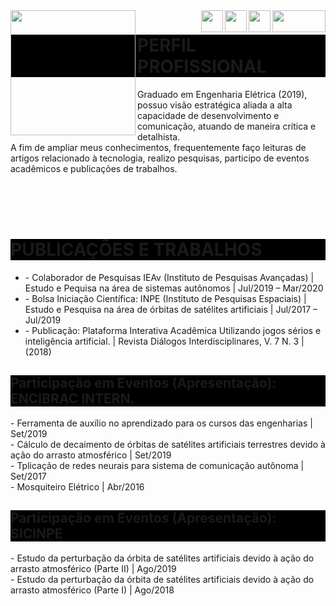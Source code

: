 
<html>
  <head>
  </head>

  <body>
    <img align="left" width="200" height="200" src="https://avatars2.githubusercontent.com/u/59963253?s=460&amp;u=7323bedc1340e20783e611ce1f8061503281255f&amp;v=4">
    <div id="contato" style="background-color:grey;">
      <a href="mailto:rodolfoshimotsu@gmail.com?subject=contato_curriculo">
        <img align="right" width="85" height="35" src="https://ssl.gstatic.com/ui/v1/icons/mail/rfr/logo_gmail_lockup_default_1x.png"><a/>
      <a href="https://www.facebook.com/slyu89/">
        <img align="right" width="35" height="35" src="https://facebookbrand.com/wp-content/uploads/2019/04/f_logo_RGB-Hex-Blue_512.png?w=512&amp;h=512"><a/>
      <a href="https://www.linkedin.com/in/rodolfo-lyu-shimotsu-127860179/">
        <img align="right" width="35" height="35" src="https://content.linkedin.com/content/dam/me/business/en-us/amp/brand-site/v2/bg/LI-Bug.svg.original.svg"><a/>
      <a href="https://github.com/shimotsulyu">
        <img align="right" width="35" height="35" src="https://github.githubassets.com/images/modules/logos_page/GitHub-Mark.png"><a/>
    </div>
    <h1 style="background-color:black;">PERFIL PROFISSIONAL</h1>
    <p>Graduado em Engenharia Elétrica (2019), possuo visão estratégica aliada a alta capacidade de desenvolvimento e comunicação, atuando de maneira crítica e detalhista.<br>A fim de ampliar meus conhecimentos, frequentemente faço leituras de artigos relacionado à tecnologia, realizo pesquisas, participo de eventos acadêmicos e publicações de trabalhos.</p>
    <br clear="both"/>
    <br>
    <br>
    <h1 style="background-color:black;">PUBLICAÇÕES E TRABALHOS</h1>
    <ul>
      <li>- Colaborador de Pesquisas IEAv (Instituto de Pesquisas Avançadas) | Estudo e Pequisa na área de sistemas autônomos | Jul/2019 – Mar/2020</li>
      <li>- Bolsa Iniciação Científica: INPE (Instituto de Pesquisas Espaciais) | Estudo e Pesquisa na área de órbitas de satélites artificiais | Jul/2017 – Jul/2019</li>
      <li>- Publicação: Plataforma Interativa Acadêmica Utilizando jogos sérios e inteligência artificial. | Revista Diálogos Interdisciplinares, V. 7 N. 3 | (2018)</li>
    </ul>
    <h2 style="background-color:black;">Participação em Eventos (Apresentação): ENCIBRAC INTERN.</h2>
    <p>- Ferramenta de auxílio no aprendizado para os cursos das engenharias | Set/2019
    <br>- Cálculo de decaimento de órbitas de satélites artificiais terrestres devido à ação do arrasto atmosférico | Set/2019
    <br>- Tplicação de redes neurais para sistema de comunicação autônoma | Set/2017
    <br>- Mosquiteiro Elétrico | Abr/2016
    </p>
    <h2 style="background-color:black;">Participação em Eventos (Apresentação): SICINPE</h2>
    <p>- Estudo da perturbação da órbita de satélites artificiais devido à ação do arrasto atmosférico (Parte II) | Ago/2019
    <br>- Estudo da perturbação da órbita de satélites artificiais devido à ação do arrasto atmosférico (Parte I) | Ago/2018
    </p>
  </body>
</html>

